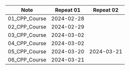 
| Note          | Repeat 01  | Repeat 02  |
| ------------- | ---------- | ---------- |
| 01_CPP_Course | 2024-02-28 |            |
| 02_CPP_Course | 2024-02-29 |            |
| 03_CPP_Course | 2024-03-02 |            |
| 04_CPP_Course | 2024-03-02 |            |
| 05_CPP_Course | 2024-03-20 | 2024-03-21 |
| 06_CPP_Course | 2024-03-21 |            |
